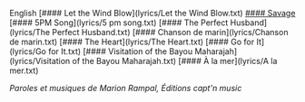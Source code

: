 English
[#### Let the Wind Blow](lyrics/Let the Wind Blow.txt)
[#### Savage](lyrics/Savage.txt)
[#### 5PM Song](lyrics/5 pm song.txt)
[#### The Perfect Husband](lyrics/The Perfect Husband.txt)
[#### Chanson de marin](lyrics/Chanson de marin.txt)
[#### The Heart](lyrics/The Heart.txt)
[#### Go for It](lyrics/Go for It.txt)
[#### Visitation of the Bayou Maharajah](lyrics/Visitation of the Bayou Maharajah.txt)
[#### À la mer](lyrics/A la mer.txt)

*Paroles et musiques de Marion Rampal, Éditions capt'n music*